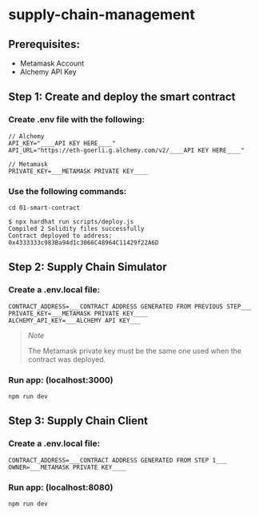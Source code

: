 # supply-chain-management

## Prerequisites:

- Metamask Account
- Alchemy API Key

## Step 1: Create and deploy the smart contract

### Create .env file with the following:

```
// Alchemy
API_KEY="____API KEY HERE____"
API_URL="https://eth-goerli.g.alchemy.com/v2/____API KEY HERE____"

// Metamask
PRIVATE_KEY=___METAMASK PRIVATE KEY____
```

### Use the following commands:

```
cd 01-smart-contract
```

```
$ npx hardhat run scripts/deploy.js
Compiled 2 Solidity files successfully
Contract deployed to address:  0x4333333c983Ba94d1c3066C48964C11429f22A6D
```

## Step 2: Supply Chain Simulator

### Create a .env.local file:

```
CONTRACT_ADDRESS=___CONTRACT ADDRESS GENERATED FROM PREVIOUS STEP___
PRIVATE_KEY=___METAMASK PRIVATE KEY____
ALCHEMY_API_KEY=___ALCHEMY API KEY___
```

> _Note_
>
> The Metamask private key must be the same one used when the contract was deployed.

### Run app: (localhost:3000)

```
npm run dev
```

## Step 3: Supply Chain Client

### Create a .env.local file:

```
CONTRACT_ADDRESS=___CONTRACT ADDRESS GENERATED FROM STEP 1___
OWNER=___METAMASK PRIVATE KEY____
```

### Run app: (localhost:8080)

```
npm run dev
```

